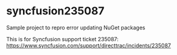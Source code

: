 # syncfusion235087

Sample project to repro error updating NuGet packages

This is for Syncfusion support ticket 235087: https://www.syncfusion.com/support/directtrac/incidents/235087
